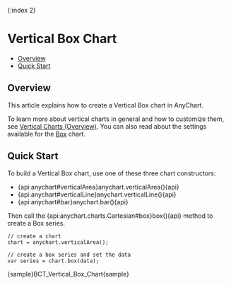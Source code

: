 {:index 2}
# Vertical Box Chart

* [Overview](#overview)
* [Quick Start](#quick_start)

## Overview

This article explains how to create a Vertical Box chart in AnyChart.

To learn more about vertical charts in general and how to customize them, see [Vertical Charts (Overview)](Overview). You can also read about the settings available for the [Box](../Box_Chart) chart.

## Quick Start

To build a Vertical Box chart, use one of these three chart constructors:
* {api:anychart#verticalArea}anychart.verticalArea(){api}
* {api:anychart#verticalLine}anychart.verticalLine(){api}
* {api:anychart#bar}anychart.bar(){api}

Then call the {api:anychart.charts.Cartesian#box}box(){api} method to create a Box series.

```
// create a chart
chart = anychart.verticalArea();

// create a box series and set the data
var series = chart.box(data);
```

{sample}BCT\_Vertical\_Box\_Chart{sample}